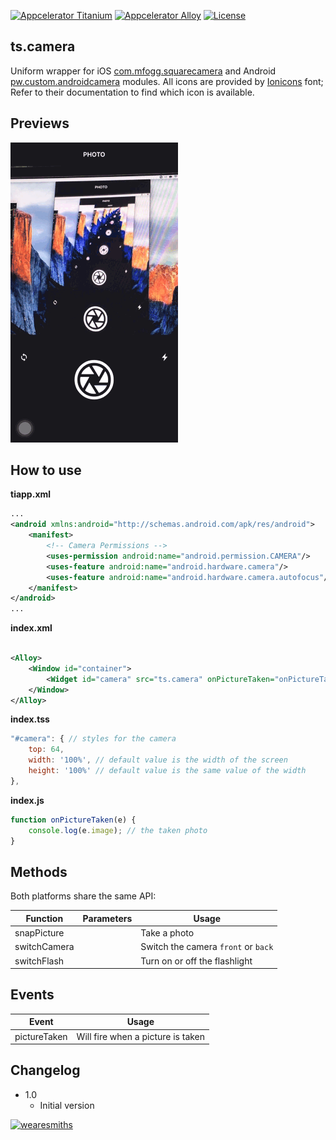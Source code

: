 [![Appcelerator
Titanium](http://www-static.appcelerator.com/badges/titanium-git-badge-sq.png)](http://appcelerator.com/titanium/)
[![Appcelerator
Alloy](http://www-static.appcelerator.com/badges/alloy-git-badge-sq.png)](http://appcelerator.com/alloy/)
[![License](http://img.shields.io/badge/license-Apache%202.0-blue.svg?style=flat)](http://choosealicense.com/licenses/apache-2.0/)

## ts.camera
Uniform wrapper for iOS [com.mfogg.squarecamera](https://github.com/mikefogg/SquareCamera) and Android [pw.custom.androidcamera](https://github.com/brownemint/Ti-Android-CameraView) modules. All icons are provided by [Ionicons](https://github.com/driftyco/ionicons) font; Refer to their documentation to find which icon is available.

## Previews 

![screenshot](demo.gif)

## How to use

**tiapp.xml**
```xml
...
<android xmlns:android="http://schemas.android.com/apk/res/android">
    <manifest>
        <!-- Camera Permissions -->
        <uses-permission android:name="android.permission.CAMERA"/>
        <uses-feature android:name="android.hardware.camera"/>
        <uses-feature android:name="android.hardware.camera.autofocus"/>
    </manifest>
</android>
...
```

**index.xml**

```xml

<Alloy>
    <Window id="container">
        <Widget id="camera" src="ts.camera" onPictureTaken="onPictureTaken" />
    </Window>
</Alloy>


```

**index.tss**
```javascript
"#camera": { // styles for the camera
    top: 64,
    width: '100%', // default value is the width of the screen
    height: '100%' // default value is the same value of the width
},
```

**index.js**
```javascript
function onPictureTaken(e) {
    console.log(e.image); // the taken photo
}
```

## Methods
Both platforms share the same API:

| Function     | Parameters | Usage |
| ----------   | ---------- | ----- |
| snapPicture  |            | Take a photo |
| switchCamera |            | Switch the camera `front` or `back` |
| switchFlash  |            | Turn on or off the flashlight |

## Events
| Event        | Usage |
| ----------   | ----- |
| pictureTaken | Will fire when a picture is taken |

## Changelog
* 1.0
  * Initial version

[![wearesmiths](http://wearesmiths.com/media/logoGitHub.png)](http://wearesmiths.com)
